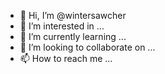 - 👋 Hi, I’m @wintersawcher
- 👀 I’m interested in ...
- 🌱 I’m currently learning ...
- 💞️ I’m looking to collaborate on ...
- 📫 How to reach me ...

<!---
wintersawcher/wintersawcher is a ✨ special ✨ repository because its `README.md` (this file) appears on your GitHub profile.
You can click the Preview link to take a look at your changes.
--->
